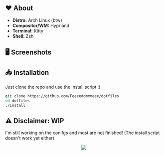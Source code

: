 ## :heart: About
- **Distro:** Arch Linux (btw)
- **Compositor/WM:** Hyprland
- **Terminal:** Kitty
- **Shell:** Zsh

## :desktop_computer: Screenshots


## :inbox_tray: Installation
Just clone the repo and use the install script :)
```bash
git clone https://github.com/Feeeeddmmmeee/dotfiles
cd dotfiles
./install
```

## :warning: Disclaimer: WIP
I'm still working on the conifgs and most are not finished! (The install script doesn't work yet either)

<p align="center">
    <img src="https://github.com/catppuccin/catppuccin/blob/main/assets/footers/gray0_ctp_on_line.png?raw=true"
</p>
